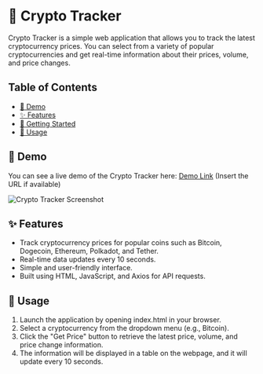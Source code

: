 # 🚀 Crypto Tracker

Crypto Tracker is a simple web application that allows you to track the latest cryptocurrency prices. You can select from a variety of popular cryptocurrencies and get real-time information about their prices, volume, and price changes.

## Table of Contents

- [🎥 Demo](#demo)
- [✨ Features](#features)
- [🚦 Getting Started](#getting-started)
- [🔧 Usage](#usage)

## 🎥 Demo

You can see a live demo of the Crypto Tracker here: [Demo Link](https://pranjalbareth.github.io/CryptoTracker/) (Insert the URL if available)

![Crypto Tracker Screenshot](https://i.ibb.co/yd5Jgp7/Screenshot-2023-10-13-131106.png)

## ✨ Features

- Track cryptocurrency prices for popular coins such as Bitcoin, Dogecoin, Ethereum, Polkadot, and Tether.
- Real-time data updates every 10 seconds.
- Simple and user-friendly interface.
- Built using HTML, JavaScript, and Axios for API requests.

## 🔧 Usage
1. Launch the application by opening index.html in your browser.
2. Select a cryptocurrency from the dropdown menu (e.g., Bitcoin).
3. Click the "Get Price" button to retrieve the latest price, volume, and price change information.
4. The information will be displayed in a table on the webpage, and it will update every 10 seconds.
